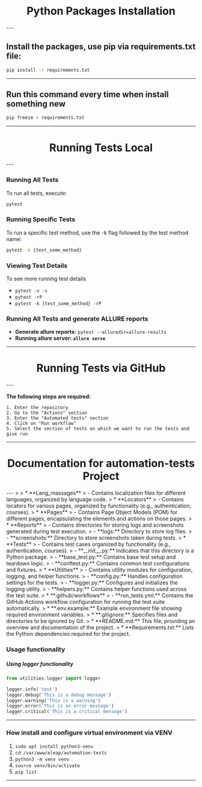 <h1 align="center">Python Packages Installation</h1>
---

## Install the packages, use pip via requirements.txt file:
```bash
pip install -r requirements.txt
```

---

## Run this command every time when install something new

```bash
pip freeze > requirements.txt
```

---

<h1 align="center">Running Tests Local</h1>
---

### Running All Tests

To run all tests, execute:

```bash
pytest
```

### Running Specific Tests

To run a specific test method, use the -k flag followed by the test method name:

```bash
pytest -k {test_some_method}
```

### Viewing Test Details

To see more running test details

- `pytest -v -s`
- `pytest -rP`
- `pytest -k {test_some_method} -rP`

### Running All Tests and generate ALLURE reports


- **Generate allure reports:** `pytest --alluredir=allure-results`
- **Running allure server: `allure serve`** 

---

<h1 align="center">Running Tests via GitHub</h1>
---

**The following steps are required:**

```
1. Enter the repository
2. Go to the "Actions" section
3. Enter the "Automated tests" section
4. Click on "Run workflow"
5. Select the section of tests on which we want to run the tests and give run
```

---

<h1 align="center">Documentation for automation-tests Project</h1>
---
>
> * **Lang_massages**
>   - Contains localization files for different languages, organized by language code.
> * **Locators**
>   - Contains locators for various pages, organized by functionality (e.g., authentication, courses).
> * **Pages**
>   - Contains Page Object Models (POM) for different pages, encapsulating the elements and actions on those pages.
> * **Reports**
>   - Contains directories for storing logs and screenshots generated during test execution.
>   - **logs:** Directory to store log files.
>   - **screenshots:** Directory to store screenshots taken during tests.
> * **Tests**
>   - Contains test cases organized by functionality (e.g., authentication, courses).
>   - **__init__.py:** Indicates that this directory is a Python package.
>   - **base_test.py:** Contains base test setup and teardown logic.
>   - **conftest.py:** Contains common test configurations and fixtures.
> * **Utilities**
>   - Contains utility modules for configuration, logging, and helper functions.
>   - **config.py:** Handles configuration settings for the tests.
>   - **logger.py:** Configures and initializes the logging utility.
>   - **helpers.py:** Contains helper functions used across the test suite.
> * **.github/workflows**
>   - **run_tests.yml:** Contains the GitHub Actions workflow configuration for running the test suite automatically.
> * **.env.example:** Example environment file showing required environment variables.
> * **.gitignore:** Specifies files and directories to be ignored by Git.
> * **README.md:** This file, providing an overview and documentation of the project.
> * **Requirements.txt:** Lists the Python dependencies required for the project.


### Usage functionality

##### Using logger functionality

```python
from utilities.logger import logger

logger.info('test')
logger.debug('This is a debug message')
logger.warning('This is a warning')
logger.error('This is an error message')
logger.critical('This is a critical message')
```
---
### How install and configure virtual environment via VENV

1. `sudo apt install python3-venv`
2. `cd /var/www/eleap/automation-tests`
3. `python3 -m venv venv`
4. `source venv/bin/activate`
5. `pip list`

---

